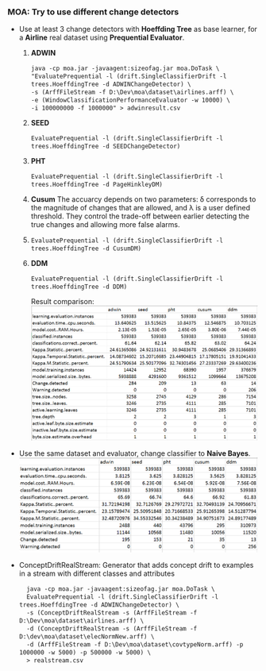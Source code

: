 ### MOA: Try to use different change detectors

* Use at least 3 change detectors with **Hoeffding Tree** as base learner, for a **Airline** real dataset using **Prequential Evaluator**.

  1. **ADWIN**

     ```
     java -cp moa.jar -javaagent:sizeofag.jar moa.DoTask \
     "EvaluatePrequential -l (drift.SingleClassifierDrift -l trees.HoeffdingTree -d ADWINChangeDetector) \
     -s (ArffFileStream -f D:\Dev\moa\dataset\airlines.arff) \
     -e (WindowClassificationPerformanceEvaluator -w 10000) \
     -i 100000000 -f 1000000" > adwinresult.csv
     ```

  2. **SEED**

     ```
     EvaluatePrequential -l (drift.SingleClassifierDrift -l trees.HoeffdingTree -d SEEDChangeDetector)
     ```

  3. **PHT**
     ```
     EvaluatePrequential -l (drift.SingleClassifierDrift -l trees.HoeffdingTree -d PageHinkleyDM)
     ```
  4. **Cusum**
     The accuarcy depends on two parameters: δ corresponds to the magnitude of changes that are allowed, and λ is a user defined threshold. They control the trade-off between earlier detecting the true changes and allowing more false alarms.

  5. ```
     EvaluatePrequential -l (drift.SingleClassifierDrift -l trees.HoeffdingTree -d CusumDM)
     ```
  6. **DDM**
     ```
     EvaluatePrequential -l (drift.SingleClassifierDrift -l trees.HoeffdingTree -d DDM)
     ```

     Result comparison:
     ![](/chapter1/htoverall.PNG)

* Use the same dataset and evaluator, change classifier to **Naive Bayes**.  
  ![](/chapter1/nboverall.PNG)

* ConceptDriftRealStream: Generator that adds concept drift to examples in a stream with different classes and attributes

  ```
    java -cp moa.jar -javaagent:sizeofag.jar moa.DoTask \
    EvaluatePrequential -l (drift.SingleClassifierDrift -l trees.HoeffdingTree -d ADWINChangeDetector) \
    -s (ConceptDriftRealStream -s (ArffFileStream -f D:\Dev\moa\dataset\airlines.arff) \
    -d (ConceptDriftRealStream -s (ArffFileStream -f D:\dev\moa\dataset\elecNormNew.arff) \
    -d (ArffFileStream -f D:\Dev\moa\dataset\covtypeNorm.arff) -p 1000000 -w 5000) -p 500000 -w 5000) \
    > realstream.csv
  ```



